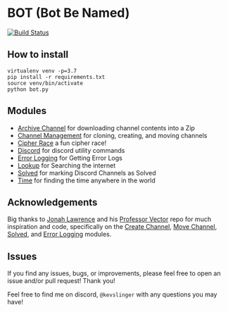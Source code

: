 # BOT (Bot Be Named)
[![Build Status](https://travis-ci.com/kevslinger/DiscordCipherRace.svg?branch=main)](https://travis-ci.com/kevslinger/DiscordCipherRace)

## How to install

```
virtualenv venv -p=3.7
pip install -r requirements.txt
source venv/bin/activate
python bot.py
```


## Modules

- [Archive Channel](./modules/archive_channel) for downloading channel contents into a Zip
- [Channel Management](./modules/channel_management) for cloning, creating, and moving channels  
- [Cipher Race](modules/cipher_race) a fun cipher race!
- [Discord](modules/discord) for discord utility commands
- [Error Logging](./modules/error_logging) for Getting Error Logs
- [Lookup](./modules/lookup) for Searching the internet
- [Solved](./modules/solved) for marking Discord Channels as Solved
- [Time](./modules/time) for finding the time anywhere in the world


## Acknowledgements

Big thanks to [Jonah Lawrence](https://github.com/DenverCoder1) and his [Professor Vector](https://github.com/DenverCoder1/professor-vector-discord-bot)
repo for much inspiration and code, specifically on the [Create Channel](https://github.com/kevslinger/DiscordCipherRace/tree/main/modules/create_channel),
[Move Channel](https://github.com/kevslinger/DiscordCipherRace/tree/main/modules/move_channel),
[Solved](https://github.com/kevslinger/DiscordCipherRace/tree/main/modules/solved), and 
[Error Logging](https://github.com/kevslinger/DiscordCipherRace/tree/main/modules/error_logging) modules. 

## Issues

If you find any issues, bugs, or improvements, please feel free to open an issue and/or pull request! Thank you!

Feel free to find me on discord, `@kevslinger` with any questions you may have!

